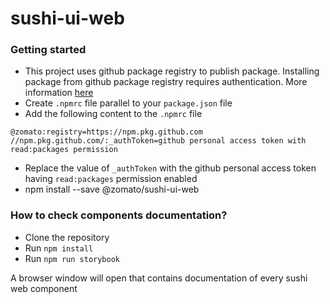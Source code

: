 # sushi-ui-web

### Getting started

- This project uses github package registry to publish package. Installing package from github package registry requires authentication. More information [here](https://docs.github.com/en/enterprise-server@3.3/packages/working-with-a-github-packages-registry/working-with-the-npm-registry)
- Create `.npmrc` file parallel to your `package.json` file
- Add the following content to the `.npmrc` file

```
@zomato:registry=https://npm.pkg.github.com
//npm.pkg.github.com/:_authToken=github personal access token with read:packages permission
```

- Replace the value of `_authToken` with the github personal access token having `read:packages` permission enabled
- npm install --save @zomato/sushi-ui-web

### How to check components documentation?

- Clone the repository
- Run `npm install`
- Run `npm run storybook`

A browser window will open that contains documentation of every sushi web component
